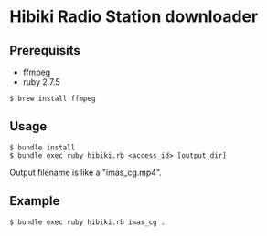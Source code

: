 # Hibiki Radio Station downloader

## Prerequisits

* ffmpeg
* ruby 2.7.5

```console
$ brew install ffmpeg
```

## Usage

```console
$ bundle install
$ bundle exec ruby hibiki.rb <access_id> [output_dir]
```

Output filename is like a "imas_cg.mp4".

## Example

```console
$ bundle exec ruby hibiki.rb imas_cg .
```

